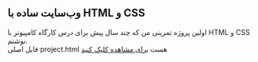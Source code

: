 ## وب‌سایت ساده با HTML و CSS
اولین پروژه تمرینی من که چند سال پیش برای درس کارگاه کامپیوتر با HTML و CSS نوشتم.
<br />فایل اصلی project.html هست
[برای مشاهده کلیک کنید](https://rawcdn.githack.com/BaharehViani/HTML-CSS-project/8d70735d997be1daacae6b750042688857b38ca3/project.html)
